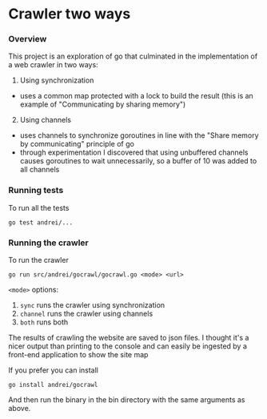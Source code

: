 # Crawler two ways

### Overview

This project is an exploration of go that culminated in the implementation of a web crawler in two ways:

1. Using synchronization
  - uses a common map protected with a lock to build the result (this is an example of "Communicating by sharing memory")
2. Using channels
  - uses channels to synchronize goroutines in line with the "Share memory by communicating" principle of go
  - through experimentation I discovered that using unbuffered channels causes goroutines to wait unnecessarily, so a buffer of 10 was added to all channels

### Running tests

To run all the tests

```
go test andrei/...
```

### Running the crawler

To run the crawler 

```
go run src/andrei/gocrawl/gocrawl.go <mode> <url>
```

`<mode>` options:

1. `sync` runs the crawler using synchronization
2. `channel` runs the crawler using channels
3. `both` runs both

The results of crawling the website are saved to json files. I thought it's a nicer output than printing to the console and can easily be ingested by a front-end application to show the site map

If you prefer you can install 
```
go install andrei/gocrawl
```
And then run the binary in the bin directory with the same arguments as above.
